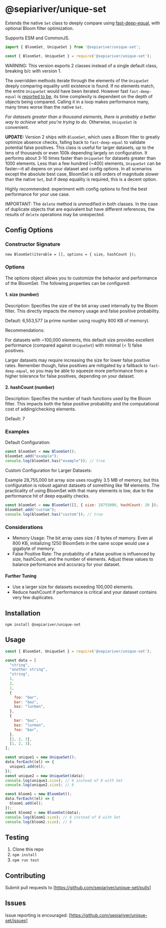 # @sepiariver/unique-set

Extends the native `Set` class to deeply compare using [fast-deep-equal](https://www.npmjs.com/package/fast-deep-equal), with optional Bloom filter optimization.

Supports ESM and CommonJS.

```js
import { BloomSet, UniqueSet } from '@sepiariver/unique-set';
```

```js
const { BloomSet, UniqueSet } = require('@sepiariver/unique-set');
```

WARNING: This version exports 2 classes instead of a single default class, breaking b/c with version 1.

The overridden methods iterate through the elements of the `UniqueSet` deeply comparing equality until existence is found. If no elements match, the entire `UniqueSet` would have been iterated. However fast `fast-deep-equal` is [reported to be](https://github.com/epoberezkin/fast-deep-equal?tab=readme-ov-file#performance-benchmark), its time complexity is dependent on the depth of objects being compared. Calling it in a loop makes performance many, many times worse than the native `Set`.

_For datasets greater than a thousand elements, there is probably a better way to achieve what you're trying to do._ Otherwise, `UniqueSet` is convenient.

**UPDATE:** Version 2 ships with `BloomSet`, which uses a Bloom filter to greatly optimize absence checks, falling back to `fast-deep-equal` to validate potential false positives. This class is useful for larger datasets, up to the tens of thousands or even 100k depending largely on configuration. It performs about 3-10 times faster than `UniqueSet` for datasets greater than 1000 elements. Less than a few hundred (~400) elements, `UniqueSet` can be faster—it all depens on your dataset and config options. In all scenarios except the absolute best case, BloomSet is still orders of magnitude slower than the native `Set`, but if deep equality is required, this is a decent option.

Highly recommended: experiment with config options to find the best performance for your use case.

IMPORTANT: The `delete` method is unmodified in both classes. In the case of duplicate objects that are equivalent but have different references, the results of `delete` operations may be unexpected.

## Config Options

### Constructor Signature

`new BloomSet(iterable = [], options = { size, hashCount });`

### Options

The options object allows you to customize the behavior and performance of the BloomSet. The following properties can be configured:

#### 1. size (number)

Description: Specifies the size of the bit array used internally by the Bloom filter. This directly impacts the memory usage and false positive probability.

Default: 6,553,577 (a prime number using roughly 800 KB of memory).

Recommendations:

For datasets with ~100,000 elements, this default size provides excellent performance (compared against `UniqueSet`) with minimal (< 1) false positives.

Larger datasets may require increasing the size for lower false positive rates. Remember though, false positives are mitigated by a fallback to `fast-deep-equal`, so you may be able to squeeze more performance from a higher tolerance for false positives, depending on your dataset.

#### 2. hashCount (number)

Description: Specifies the number of hash functions used by the Bloom filter. This impacts both the false positive probability and the computational cost of adding/checking elements.

Default: 7

### Examples

Default Configuration:

```js
const bloomSet = new BloomSet();
bloomSet.add("example");
console.log(bloomSet.has("example")); // true
```

Custom Configuration for Larger Datasets:

Example 28,755,000 bit array size uses roughly 3.5 MB of memory, but this configuration is robust against datasets of something like 1M elements. The practicality of using BloomSet with that many elements is low, due to the performance hit of deep equality checks.

```js
const bloomSet = new BloomSet([], { size: 28755000, hashCount: 20 });
bloomSet.add("custom");
console.log(bloomSet.has("custom")); // true
```

### Considerations

- Memory Usage: The bit array uses size / 8 bytes of memory. Even at 800 KB, initializing 1250 BloomSets in the same scope would use a gigabyte of memory.
- False Positive Rate: The probability of a false positive is influenced by size, hashCount, and the number of elements. Adjust these values to balance performance and accuracy for your dataset.

#### Further Tuning

- Use a larger size for datasets exceeding 100,000 elements.
- Reduce hashCount if performance is critical and your dataset contains very few duplicates.

## Installation

```cli
npm install @sepiariver/unique-set
```

## Usage

```js
const { BloomSet, UniqueSet } = require('@sepiariver/unique-set');

const data = [
  "string",
  "another string",
  "string",
  1,
  2,
  1,
  {
    foo: "bar",
    bar: "baz",
    baz: "lurman",
  },
  {
    bar: "baz",
    baz: "lurman",
    foo: "bar",
  },
  [1, 2, 3],
  [1, 2, 3],
];

const unique1 = new UniqueSet();
data.forEach((el) => {
  unique1.add(el);
});
const unique2 = new UniqueSet(data);
console.log(unique1.size); // 6 instead of 8 with Set
console.log(unique2.size); // 6

const bloom1 = new BloomSet();
data.forEach((el) => {
  bloom1.add(el);
});
const bloom2 = new BloomSet(data);
console.log(bloom1.size); // 6 instead of 8 with Set
console.log(bloom2.size); // 6
```

## Testing

1. Clone this repo
2. `npm install`
3. `npm run test`

## Contributing

Submit pull requests to [https://github.com/sepiariver/unique-set/pulls]

## Issues

Issue reporting is encouraged: [https://github.com/sepiariver/unique-set/issues]
